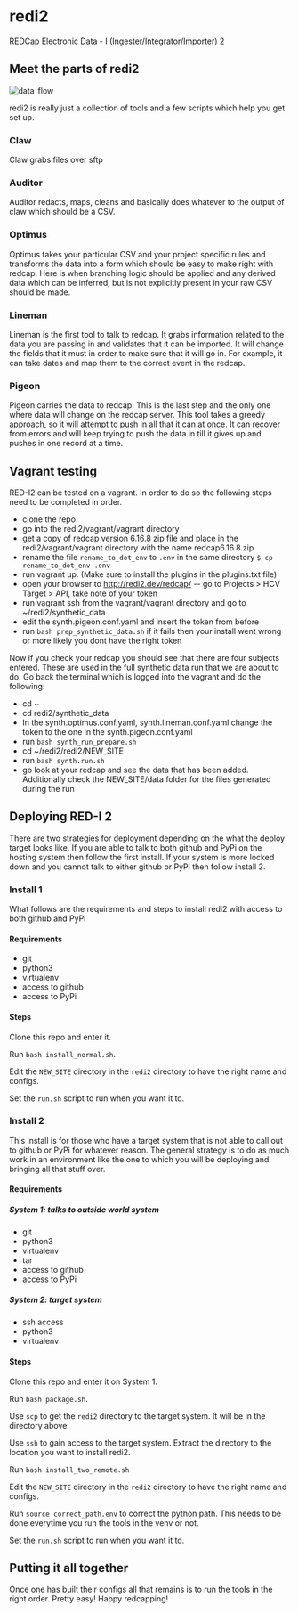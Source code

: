 # redi2
REDCap Electronic Data - I (Ingester/Integrator/Importer) 2

## Meet the parts of redi2 ##
![data_flow](https://docs.google.com/drawings/d/1bVDUGXkr1n2RrGORnIeeY2nuyVz8BhUtTBgcgNcQeKw/pub?w=843&h=713)

redi2 is really just a collection of tools and a few scripts which help you get set up. 

### Claw ###

Claw grabs files over sftp

### Auditor ###

Auditor redacts, maps, cleans and basically does whatever to the output of claw which should be a CSV.

### Optimus ###

Optimus takes your particular CSV and your project specific rules and transforms the data into a form which should
be easy to make right with redcap. Here is when branching logic should be applied and any derived data which 
can be inferred, but is not explicitly present in your raw CSV should be made.


### Lineman ###
 
Lineman is the first tool to talk to redcap. It grabs information related to the data you are passing in and 
validates that it can be imported. It will change the fields that it must in order to make sure that it will go in.
For example, it can take dates and map them to the correct event in the redcap.

### Pigeon ###

Pigeon carries the data to redcap. This is the last step and the only one where data will change on the
redcap server. This tool takes a greedy approach, so it will attempt to push in all that it can at once.
It can recover from errors and will keep trying to push the data in till it gives up and pushes in one record
at a time.

## Vagrant testing ##

RED-I2 can be tested on a vagrant. In order to do so the following steps need to be completed in order.

- clone the repo
- go into the redi2/vagrant/vagrant directory
- get a copy of redcap version 6.16.8 zip file and place in the redi2/vagrant/vagrant directory with the name redcap6.16.8.zip
- rename the file `rename_to_dot_env` to `.env` in the same directory `$ cp rename_to_dot_env .env`
- run vagrant up. (Make sure to install the plugins in the plugins.txt file)
- open your browser to http://redi2.dev/redcap/ 
-- go to Projects > HCV Target > API, take note of your token
- run vagrant ssh from the vagrant/vagrant directory and go to ~/redi2/synthetic_data
- edit the synth.pigeon.conf.yaml and insert the token from before
- run `bash prep_synthetic_data.sh` if it fails then your install went wrong or more likely you dont have the right token

Now if you check your redcap you should see that there are four subjects entered. These are used in the full synthetic
data run that we are about to do. Go back the terminal which is logged into the vagrant and do the following:

- cd ~
- cd redi2/synthetic_data
- In the synth.optimus.conf.yaml, synth.lineman.conf.yaml change the token to the one in the synth.pigeon.conf.yaml
- run `bash synth_run_prepare.sh`
- cd ~/redi2/redi2/NEW_SITE
- run `bash synth.run.sh`
- go look at your redcap and see the data that has been added. Additionally check the NEW_SITE/data folder for the files generated during the run

## Deploying RED-I 2 ##

There are two strategies for deployment depending on the what the deploy target looks like.
If you are able to talk to both github and PyPi on the hosting system then follow the first install.
If your system is more locked down and you cannot talk to either github or PyPi then follow install 2.

### Install 1 ###

What follows are the requirements and steps to install redi2 with access to both github and PyPi

#### Requirements ####

  * git
  * python3
  * virtualenv
  * access to github
  * access to PyPi
  
#### Steps ####

Clone this repo and enter it.

Run `bash install_normal.sh`.

Edit the `NEW_SITE` directory in the `redi2` directory to have the right name and configs.

Set the `run.sh` script to run when you want it to.

### Install 2 ###

This install is for those who have a target system that is not able to call out to github or PyPi for
whatever reason. The general strategy is to do as much work in an environment like the one to which you 
will be deploying and bringing all that stuff over.

#### Requirements ####

##### System 1: talks to outside world system #####
  * git
  * python3
  * virtualenv
  * tar
  * access to github
  * access to PyPi

##### System 2: target system #####
  * ssh access
  * python3
  * virtualenv

#### Steps ####

Clone this repo and enter it on System 1.

Run `bash package.sh`.

Use `scp` to get the `redi2` directory to the target system. It will be in the directory above.

Use `ssh` to gain access to the target system. Extract the directory to the location you want to install redi2.

Run `bash install_two_remote.sh`

Edit the `NEW_SITE` directory in the `redi2` directory to have the right name and configs.

Run `source correct_path.env` to correct the python path. This needs to be done everytime you run the tools in the 
venv or not.

Set the `run.sh` script to run when you want it to.


## Putting it all together ##

Once one has built their configs all that remains is to run the tools in the right order. Pretty easy! 
Happy redcapping!
